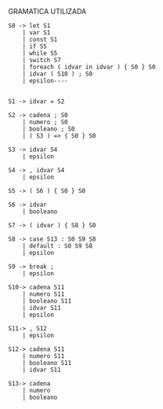 
GRAMATICA UTILIZADA

    S0 -> let S1
        | var S1
        | const S1
        | if S5
        | while S5
        | switch S7
        | foreach ( idvar in idvar ) { S0 } S0
        | idvar ( S10 ) ; S0
        | epsilon----


    S1 -> idvar = S2

    S2 -> cadena ; S0
        | numero ; S0
        | booleano ; S0
        | ( S3 ) => { S0 } S0

    S3 -> idvar S4
        | epsilon

    S4 -> , idvar S4
        | epsilon

    S5 -> ( S6 ) { S0 } S0

    S6 -> idvar
        | booleano

    S7 -> ( idvar ) { S8 } S0

    S8 -> case S13 : S0 S9 S8
        | default : S0 S9 S8
        | epsilon

    S9 -> break ;
        | epsilon

    S10-> cadena S11
        | numero S11
        | booleano S11
        | idvar S11
        | epsilon

    S11-> , S12
        | epsilon

    S12-> cadena S11
        | numero S11
        | booleano S11
        | idvar S11

    S13-> cadena
        | numero
        | booleano
